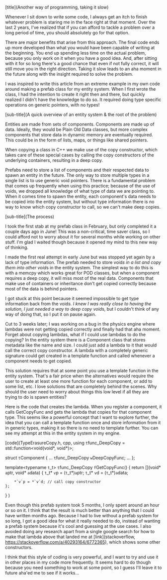 [title](Another way of programming, taking it slow)

Whenever I sit down to write some code, I always get an itch to finish whatever problem is staring me in the face right at that moment. Over the last 2 years, I've realized that if you can afford to tackle a problem over a long period of time, you should absolutely go for that option.

There are major benefits that arise from this approach. The final code ends up more developed than what you would have been capable of writing at the beginning. You end up spending less time on the actual problem, because you only work on it when you have a good idea. And, after sitting with it for so long there's a good chance that even if not fully correct, it will still move you in the right direction. Taking it slow leads to an aha moment in the future along with the insight required to solve the problem.

I was inspired to write this article from an extreme example in my own code around making a prefab class for my entity system. When I first wrote the class, I had the intention to create it right then and there, but quickly realized I didn't have the knowledge to do so. It required doing type specific operations on generic pointers, with no types!

[sub-title](A quick overview of an entity system & the root of the problem)

Entities are made from sets of components. Components are made up of data. Ideally, they would be Plain Old Data classes, but more complex components that store data in dynamic memory are eventually required. This could be in the form of lists, maps, or things like shared pointers.

When copying a class in C++ we make use of the copy constructor, which takes care of these special cases by calling the copy constructors of the underlying containers, resulting in a deep copy.

Prefabs need to store a list of components and their respected data to spawn an entity in the future. The only way to store multiple types in a single list is to use generic void pointers. There is a fundamental problem that comes up frequently when using this practice; because of the use of voids, we dropped all knowledge of what type of data we are pointing to. When it comes time to spawn the entity, each component's data needs to be copied into the entity system, but without type information there is no way to know which copy constructor to call, so we can't make deep copies.

[sub-title](The process)

I took the first stab at my prefab class in February, but only completed it a couple days ago in June! This was a non-critical, time saver class, so I could afford not to worry about it for several months while working on other stuff. I'm glad I waited though because it opened my mind to this new way of thinking.

I made the first real attempt in early June but was stopped yet again by a lack of type information. The prefab needed to store void*s in a list and copy them into other void*s in the entity system. The simplest way to do this is with a memcpy which works great for POD classes, but when a component requires a deep copy, it will miss most of the real data. Components that make use of containers or inheritance don't get copied correctly because most of the data is behind pointers.

I got stuck at this point because it seemed impossible to get type information back from the void*s. I knew I was really close to having the solution, I just needed a way to deep copy void*s, but I couldn't think of any way of doing that, so I put it on pause again.

Cut to 3 weeks later; I was working on a bug in the physics engine where lambdas were not getting copied correctly and finally had that aha moment. Forget about copying lambdas, what if I could use lambdas to do the copying? In the entity system there is a Component class that stores metadata like the name and size. I could just add a lambda to it that would call the correct copy constructor. A lambda with a completely generic signature could get created in a template function and called whenever a component needs to get copied.

This solution requires that at some point you use a template function in the entity system. That's a fair price when the alternatives would require the user to create at least one more function for each component, or add to some list, etc. I love solutions that are completely behind the scenes. Why should the user need to worry about things this low level if all they are trying to do is spawn entities?

Here is the code that creates the lambda. When you register a component, it calls GetCopyFunc and gets the lambda that copies for that component type. This seems like a powerful concept that I want to explore further, the idea that you can call a template function once and store information from it in generic types, making it so there is no need to template further. You can see my attempt at this in the entity system in my engine.

[code](TypeErasureCopy.h, cpp,
using `t`func_DeepCopy = std::function<void(void*, void*)>;

struct `t`Component {
	...
	`t`func_DeepCopy `w`DeepCopyFunc;
	...
};

template<typename `t`_t>
`t`func_DeepCopy `f`GetCopyFunc() {
	return [](void* `a`ptr, void* `a`data) 
	{
		`t`_t* `v`p = (`t`_t*)`a`ptr;
		`t`_t* `v`d = (`t`_t*)`a`data;

		*`v`p = *`v`d; // call copy constructor
	};
}
)

Even though this prefab system took 5 months, I only spent around an hour or so on it. I think that the result is much better than anything that I could have written months ago. Because I had to live without a prefab system for so long, I got a good idea for what it really needed to do, instead of wanting a prefab system because it's cool and guessing at the use cases. I also avoided doing any research apart from a single google search for how to make that lambda above that landed me at [link](stackoverflow, https://stackoverflow.com/a/40293164/6772365), which shows some other constructors.

I think that this style of coding is very powerful, and I want to try and use it in other places in my code more frequently. It seems hard to do though because you need something to work at some point, so I guess I'll leave it to future aha'ed me to see if it works...